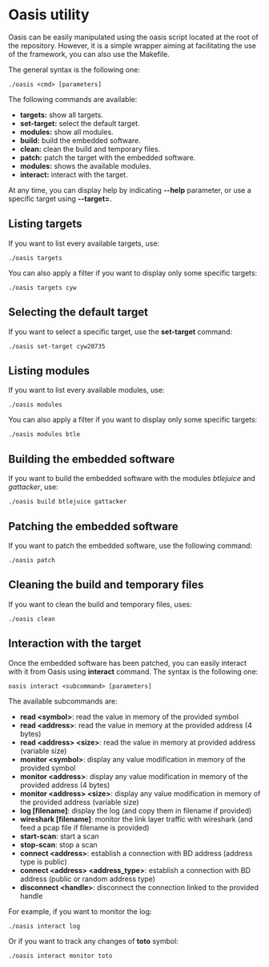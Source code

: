 # Oasis utility

Oasis can be easily manipulated using the oasis script located at the root of the repository. However, it is a simple wrapper aiming at facilitating the use of the framework, you can also use the Makefile.

The general syntax is the following one:

```
./oasis <cmd> [parameters]
```

The following commands are available:

- **targets:** show all targets.
- **set-target:** select the default target.
- **modules:** show all modules.
- **build:** build the embedded software.
- **clean:** clean the build and temporary files.
- **patch:** patch the target with the embedded software.
- **modules:** shows the available modules.
- **interact:** interact with the target.

At any time, you can display help by indicating **--help** parameter, or use a specific target using **--target=**.

## Listing targets

If you want to list every available targets, use:

```
./oasis targets
```

You can also apply a filter if you want to display only some specific targets:

```
./oasis targets cyw
```

## Selecting the default target

If you want to select a specific target, use the **set-target** command:

```
./oasis set-target cyw20735
```

## Listing modules

If you want to list every available modules, use:

```
./oasis modules
```

You can also apply a filter if you want to display only some specific targets:

```
./oasis modules btle
```


## Building the embedded software

If you want to build the embedded software with the modules *btlejuice* and *gattacker*, use:

```
./oasis build btlejuice gattacker
```


## Patching the embedded software

If you want to patch the embedded software, use the following command:

```
./oasis patch
```

## Cleaning the build and temporary files

If you want to clean the build and temporary files, uses:

```
./oasis clean
```

## Interaction with the target

Once the embedded software has been patched, you can easily interact with it from Oasis using **interact** command. The syntax is the following one:

```
oasis interact <subcommand> [parameters]
```

The available subcommands are:

- **read <symbol\>**: read the value in memory of the provided symbol
- **read <address\>**: read the value in memory at the provided address (4 bytes)
- **read <address\> <size\>**: read the value in memory at provided address (variable size)
- **monitor <symbol\>**: display any value modification in memory of the provided symbol
- **monitor <address\>**: display any value modification in memory of the provided address (4 bytes)
- **monitor <address\> <size\>**: display any value modification in memory of the provided address (variable size)
- **log [filename]**: display the log (and copy them in filename if provided) 
- **wireshark [filename]**: monitor the link layer traffic with wireshark (and feed a pcap file if filename is provided)
- **start-scan**: start a scan
- **stop-scan**: stop a scan
- **connect <address\>**: establish a connection with BD address (address type is public)
- **connect <address\> <address_type\>**: establish a connection with BD address (public or random address type)
- **disconnect <handle\>**: disconnect the connection linked to the provided handle

For example, if you want to monitor the log:

```
./oasis interact log
```

Or if you want to track any changes of **toto** symbol:

```
./oasis interact monitor toto
```
